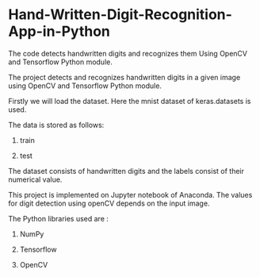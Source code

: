 # Hand-Written-Digit-Recognition-App-in-Python

The code detects handwritten digits and recognizes them Using OpenCV and Tensorflow Python module.

The project detects and recognizes  handwritten digits in a given image using OpenCV and Tensorflow Python module.

Firstly we will load the dataset. Here the mnist dataset of keras.datasets is used.

 

The data is stored as follows:

1. train  

2. test 

The dataset consists of handwritten digits and the labels consist of their numerical value.

This project is implemented on Jupyter notebook of Anaconda. The values for digit detection using openCV depends on the input image.

The Python libraries used are :

1. NumPy

3. Tensorflow

4. OpenCV

